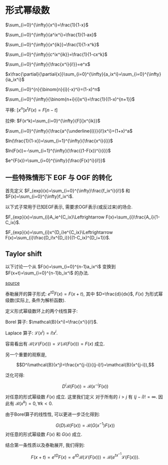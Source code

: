# 形式幂级数

$\sum_{i=0}^{\infty}{x^i}=\frac{1}{1-x}$

$\sum_{i=0}^{\infty}{a^ix^i}=\frac{1}{1-ax}$

$\sum_{i=0}^{\infty}{x^{ik}}=\frac{1}{1-x^k}$

$\sum_{i=0}^{\infty}{c^ix^{ik}}=\frac{1}{1-cx^k}$

$\sum_{i=0}^{\infty}{\frac{x^i}{i!}}=e^x$

$x\frac{\partial}{\partial{x}}\sum_{i=0}^{\infty}{a_ix^i}=\sum_{i=0}^{\infty}{ia_ix^i}$

$\sum_{i=0}^{n}{\binom{n}{i}(-x)^i}=(1-x)^n$

$\sum_{i=0}^{\infty}{\binom{n+i}{i}x^i}=\frac{1}{(1-x)^{n+1}}$

平移: $[x^n]x^tF(x)=F[n-t]$

拉伸: $F(x^k)=\sum_{i=0}^{\infty}{F[i]x^{ik}}$

$\sum_{i=0}^{\infty}{\frac{a^{\underline{i}}}{i!}x^i}=(1+x)^a$

$ln(\frac{1}{1-x})=\sum_{i=1}^{\infty}{\frac{x^i}{i}}$

$ln(F(x))=-\sum_{i=1}^{\infty}{\frac{(1-F(x))^i}{i}}$

$e^{F(x)}=\sum_{i=0}^{\infty}{\frac{F(x)^i}{i!}}$


## 一些特殊情形下 EGF 与 OGF 的转化

首先定义 $F_{exp}(x)=\sum_{i=0}^{\infty}\frac{f_ix^i}{i!}$ 和 $F(x)=\sum_{i=0}^{\infty}f_ix^i$.

以下式子常用于已知EGF表示, 需要求OGF表示(或反过来)的场合.

$F_{exp}(x)=\sum_{i}A_ie^{C_ix}\Leftrightarrow F(x)=\sum_{i}\frac{A_i}{1-C_ix}$.

$F_{exp}(x)=\sum_{i}x^{D_i}e^{C_ix}\Leftrightarrow F(x)=\sum_{i}\frac{D_i!x^{D_i}}{(1-C_ix)^{D_i+1}}$.


## Taylor shift

以下讨论一个从 $F(x)=\sum_{i=0}^{n-1}a_ix^i$ 变换到 $F(x+t)=\sum_{i=0}^{n-1}b_ix^i$ 的办法.

[source](https://codeforces.com/blog/entry/99646)

泰勒展开的算子形式: $e^{tD}F(x)=F(x+t)$, 其中 $D=\frac{d}{dx}$, $F(x)$ 为形式幂级数(实际上, 条件为解析函数).

定义形式幂级数环上的两个线性算子:

Borel 算子: $\mathcal{B}(x^i)=\frac{x^i}{i!}$.

Laplace 算子: $\mathcal{L}(x^i)=i!x^i$.

容易看出有 $\mathcal{B}(\mathcal{L}(F(x)))=\mathcal{L}(\mathcal{B}(F(x)))=F(x)$ 成立.

另一个重要的观察是,

$$D^i\mathcal{B}(x^j)=\frac{x^{j-i}}{(j-i)!}=\mathcal{B}(x^{j-i}),$$

泛化可得:

$$D^i\mathcal{B}(F(x))=\mathcal{B}(x^{-i}F(x))$$

对任意的形式幂级数 $F(x)$ 成立. 这里我们定义 对于所有的 $i\gt j$ 有 $(j-i)!=\infty$. 因此有 $\mathcal{B}(x^k)=0,\forall k\lt 0$.

由于Borel算子的线性性, 可以更进一步泛化得到:

$$G(D)\mathcal{B}(F(x))=\mathcal{B}(G(x^{-1})F(x))$$
对任意的形式幂级数 $F(x)$ 和 $G(x)$ 成立.

结合第一条性质以及泰勒展开, 我们得到:

$$F(x+t)=e^{tD}F(x)=e^{tD}\mathcal{B}(\mathcal{L}(F(x)))=\mathcal{B}(e^{tx^{-1}}\mathcal{L}(F(x))).$$
